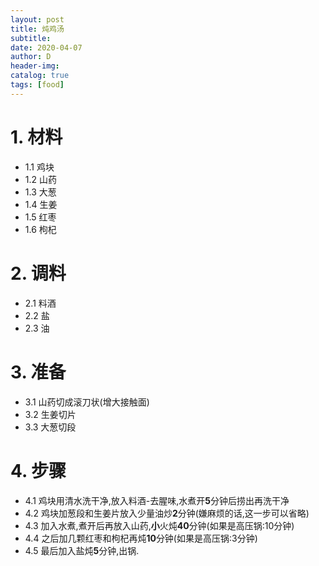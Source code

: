 ```yaml
--- 
layout: post
title: 炖鸡汤 
subtitle:
date: 2020-04-07
author: D
header-img:
catalog: true
tags: [food]
---
```


# 1. 材料
- 1.1 鸡块
- 1.2 山药
- 1.3 大葱
- 1.4 生姜
- 1.5 红枣
- 1.6 枸杞

# 2. 调料
- 2.1 料酒
- 2.2 盐
- 2.3 油 

# 3. 准备
- 3.1 山药切成滚刀状(增大接触面)
- 3.2 生姜切片
- 3.3 大葱切段 

# 4. 步骤
- 4.1 鸡块用清水洗干净,放入料酒-去腥味,水煮开**5**分钟后捞出再洗干净
- 4.2 鸡块加葱段和生姜片放入少量油炒**2**分钟(嫌麻烦的话,这一步可以省略)
- 4.3 加入水煮,煮开后再放入山药,**小**火炖**40**分钟(如果是高压锅:10分钟)
- 4.4 之后加几颗红枣和枸杞再炖**10**分钟(如果是高压锅:3分钟)
- 4.5 最后加入盐炖**5**分钟,出锅.
